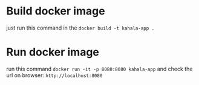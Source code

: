 # Build docker image
just run this command in the `docker build -t kahala-app .`

# Run docker image
run this command `docker run -it -p 8080:8080 kahala-app`
and check the url on browser: `http://localhost:8080`
